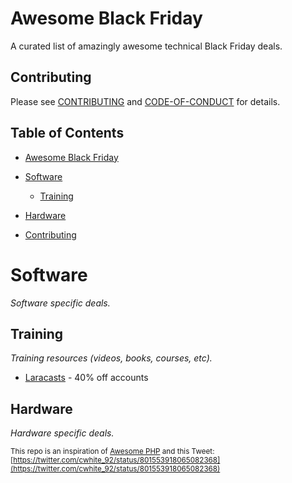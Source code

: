 # Awesome Black Friday

A curated list of amazingly awesome technical Black Friday deals.

## Contributing
Please see [CONTRIBUTING](https://github.com/smayzes/awesome-blackfriday/blob/master/CONTRIBUTING.md) and [CODE-OF-CONDUCT](https://github.com/smayzes/awesome-blackfriday/blob/master/CODE-OF-CONDUCT.md) for details.

## Table of Contents
- [Awesome Black Friday](#awesome-black-friday)
- [Software](#software)
    - [Training](#software-training)
- [Hardware](#hardware)

- [Contributing](#contributing)


# Software
*Software specific deals.*

## Training
*Training resources (videos, books, courses, etc).*
* [Laracasts](https://laracasts.com/sales/2016) - 40% off accounts

## Hardware
*Hardware specific deals.*


<sup>This repo is an inspiration of [Awesome PHP](https://github.com/ziadoz/awesome-php) and this Tweet: [https://twitter.com/cwhite_92/status/801553918065082368](https://twitter.com/cwhite_92/status/801553918065082368)</sup>
